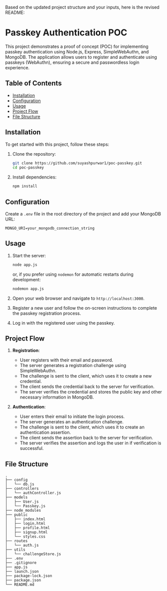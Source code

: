 Based on the updated project structure and your inputs, here is the revised README:

# Passkey Authentication POC

This project demonstrates a proof of concept (POC) for implementing passkey authentication using Node.js, Express, SimpleWebAuthn, and MongoDB. The application allows users to register and authenticate using passkeys (WebAuthn), ensuring a secure and passwordless login experience.

## Table of Contents

- [Installation](#installation)
- [Configuration](#configuration)
- [Usage](#usage)
- [Project Flow](#project-flow)
- [File Structure](#file-structure)

## Installation

To get started with this project, follow these steps:

1. Clone the repository:
   ```bash
   git clone https://github.com/suyashpurwar1/poc-passkey.git
   cd poc-passkey
   ```

2. Install dependencies:
   ```bash
   npm install
   ```

## Configuration

Create a `.env` file in the root directory of the project and add your MongoDB URL:
```plaintext
MONGO_URI=your_mongodb_connection_string
```

## Usage

1. Start the server:
   ```bash
   node app.js
   ```
   or, if you prefer using `nodemon` for automatic restarts during development:
   ```bash
   nodemon app.js
   ```

2. Open your web browser and navigate to `http://localhost:3000`.

3. Register a new user and follow the on-screen instructions to complete the passkey registration process.

4. Log in with the registered user using the passkey.

## Project Flow

1. **Registration**:
   - User registers with their email and password.
   - The server generates a registration challenge using SimpleWebAuthn.
   - The challenge is sent to the client, which uses it to create a new credential.
   - The client sends the credential back to the server for verification.
   - The server verifies the credential and stores the public key and other necessary information in MongoDB.

2. **Authentication**:
   - User enters their email to initiate the login process.
   - The server generates an authentication challenge.
   - The challenge is sent to the client, which uses it to create an authentication assertion.
   - The client sends the assertion back to the server for verification.
   - The server verifies the assertion and logs the user in if verification is successful.

## File Structure

```
.
├── config
│   └── db.js
├── controllers
│   └── authController.js
├── models
│   ├── User.js
│   └── Passkey.js
├── node_modules
├── public
│   ├── index.html
│   ├── login.html
│   ├── profile.html
│   ├── signup.html
│   └── styles.css
├── routes
│   └── auth.js
├── utils
│   └── challengeStore.js
├── .env
├── .gitignore
├── app.js
├── launch.json
├── package-lock.json
├── package.json
└── README.md
```
